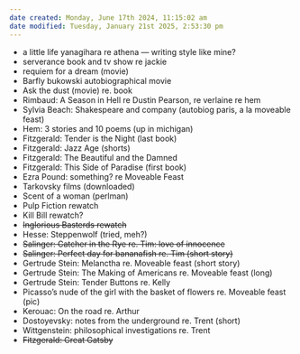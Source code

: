 ```yaml
---
date created: Monday, June 17th 2024, 11:15:02 am
date modified: Tuesday, January 21st 2025, 2:53:30 pm
---
```


- a little life yanagihara re athena — writing style like mine?
- serverance book and tv show re jackie
- requiem for a dream (movie)
- Barfly bukowski autobiographical movie 
- Ask the dust (movie) re. book
- Rimbaud: A Season in Hell re Dustin Pearson, re verlaine re hem
- Sylvia Beach: Shakespeare and company (autobiog paris, a la moveable feast)
- Hem: 3 stories and 10 poems (up in michigan)
- Fitzgerald: Tender is the Night (last book)
- Fitzgerald: Jazz Age (shorts)
- Fitzgerald: The Beautiful and the Damned
- Fitzgerald: This Side of Paradise (first book)
- Ezra Pound: something? re Moveable Feast
- Tarkovsky films (downloaded)
- Scent of a woman (perlman)
- Pulp Fiction rewatch
- Kill Bill rewatch?
- ~~Inglorious Basterds rewatch~~
- Hesse: Steppenwolf (tried, meh?)
- ~~Salinger: Catcher in the Rye re. Tim: love of innocence~~
- ~~Salinger: Perfect day for bananafish re. Tim (short story)~~
- Gertrude Stein: Melanctha re. Moveable feast (short story)
- Gertrude Stein: The Making of Americans re. Moveable feast (long)
- Gertrude Stein: Tender Buttons re. Kelly
- Picasso’s nude of the girl with the basket of flowers re. Moveable feast (pic)
- Kerouac: On the road re. Arthur
- Dostoyevsky: notes from the underground re. Trent (short)
- Wittgenstein: philosophical investigations re. Trent
- ~~Fitzgerald: Great Gatsby~~
